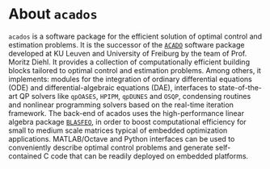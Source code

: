 # About `acados`

`acados` is a software package for the efficient solution of optimal control and estimation problems.
It is the successor of the [`ACADO`](https://acado.github.io/) software package
developed at KU Leuven and University of Freiburg by the team of Prof. Moritz Diehl.
It provides a collection of computationally efficient building blocks tailored to optimal control and estimation problems.
Among others, it implements: modules for the integration
of ordinary differential equations (ODE) and differential-algebraic equations (DAE),
interfaces to state-of-the-art QP solvers like `qpOASES`, `HPIPM`, `qpDUNES`
and `OSQP`, condensing routines and nonlinear programming solvers
based on the real-time iteration framework.
The back-end of acados uses the high-performance linear algebra package [`BLASFEO`](https://blasfeo.syscop.de/), in order
to boost computational efficiency for small to medium scale matrices
typical of embedded optimization applications.
MATLAB/Octave and Python interfaces
can be used to conveniently describe optimal control problems and generate self-contained 
C code that can be readily deployed on embedded platforms.
